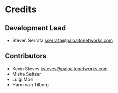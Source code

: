 # Credits

## Development Lead

-   Steven Serrata <sserrata@paloaltonetworks.com>

## Contributors

-   Kevin Steves <ksteves@paloaltonetworks.com>
-   Misha Seltzer
-   Luigi Mori
-   Harm van Tilborg
